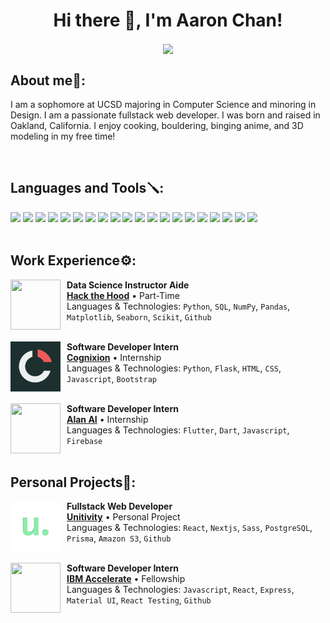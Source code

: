 <h1 align="center">Hi there 👋, I'm Aaron Chan!</h1>
<div align="center">
<a href="https://linkedin.com/in/chanaaron32"><img align="center" src="https://img.shields.io/badge/-LinkedIn-black.svg?style=for-the-badge&logo=linkedin&colorB=0072b1"></a>
</div>

<h2 align="left">About me🌿:</h2>
<p align="left">I am a sophomore at UCSD majoring in Computer Science and minoring in Design. I am a passionate fullstack web developer. I was born and raised in Oakland, California. I enjoy cooking, bouldering, binging anime, and 3D modeling in my free time!</p>

<br>

<h2 align="left">Languages and Tools🪛:</h3>

<div>
<img src="https://img.shields.io/badge/Python-3776AB?style=for-the-badge&logo=python&logoColor=white">
<img src="https://img.shields.io/badge/JavaScript-F7DF1E?style=for-the-badge&logo=javascript&logoColor=black">
<img src="https://img.shields.io/badge/Java-ED8B00?style=for-the-badge&logo=java&logoColor=white">
<img src="https://img.shields.io/badge/C-00599C?style=for-the-badge&logo=c&logoColor=white">
<img src="https://img.shields.io/badge/HTML5-E34F26?style=for-the-badge&logo=html5&logoColor=white">
<img src="https://img.shields.io/badge/CSS3-1572B6?style=for-the-badge&logo=css3&logoColor=white">
<img src="https://img.shields.io/badge/next.js-000000?style=for-the-badge&logo=nextdotjs&logoColor=white">
<img src="https://img.shields.io/badge/React-20232A?style=for-the-badge&logo=react&logoColor=61DAFB">
<img src="https://img.shields.io/badge/postgres-%23316192.svg?style=for-the-badge&logo=postgresql&logoColor=white">
<img src="https://img.shields.io/badge/firebase-%23039BE5.svg?style=for-the-badge&logo=firebase">
<img src="https://img.shields.io/badge/Node.js-43853D?style=for-the-badge&logo=node.js&logoColor=white">
<img src="https://img.shields.io/badge/Prisma-3982CE?style=for-the-badge&logo=Prisma&logoColor=white">
<img src="https://img.shields.io/badge/Sass-CC6699?style=for-the-badge&logo=sass&logoColor=white">
<img src="https://img.shields.io/badge/Bootstrap-563D7C?style=for-the-badge&logo=bootstrap&logoColor=white">
<img src="https://img.shields.io/badge/pandas-%23150458.svg?style=for-the-badge&logo=pandas&logoColor=white">
<img src="https://img.shields.io/badge/numpy-%23013243.svg?style=for-the-badge&logo=numpy&logoColor=white">
<img src="https://img.shields.io/badge/scikit--learn-%23F7931E.svg?style=for-the-badge&logo=scikit-learn&logoColor=white">
<img src="https://img.shields.io/badge/Flutter-02569B?style=for-the-badge&logo=flutter&logoColor=white">
<img src="https://img.shields.io/badge/Flask-000000?style=for-the-badge&logo=flask&logoColor=white">
<img src="https://img.shields.io/badge/Django-092E20?style=for-the-badge&logo=django&logoColor=white">
</div>

<br>

<h2 align="left">Work Experience⚙️:</h2>
<a href="https://www.hackthehood.org/"><img style="margin-right:10px" align="left" src="https://images.squarespace-cdn.com/content/v1/6160badf8352f03c5d30d34c/506ff112-7afc-458c-892d-746dc41d8230/FaviCon.png" width="80" height="80"></a>

**Data Science Instructor Aide** \
[**Hack the Hood**](https://www.hackthehood.org/) • Part-Time \
Languages & Technologies: `Python`, `SQL`, `NumPy`, `Pandas`, `Matplotlib`, `Seaborn`, `Scikit`, `Github` \
<br/>

<a href="https://www.cognixion.com/"><img style="margin-right:10px" align="left" src="cognixion_logo.png" width="80" height="80"></a>

**Software Developer Intern** \
[**Cognixion**](https://www.cognixion.com/) • Internship \
Languages & Technologies: `Python`, `Flask`, `HTML`, `CSS`, `Javascript`, `Bootstrap` \
<br/>

<a href="https://alan.app/"><img style="margin-right:10px" align="left" src="https://avatars.githubusercontent.com/u/54960780?s=200&v=4" width="80" height="80"></a>

**Software Developer Intern** \
[**Alan AI**](https://alan.app//) • Internship \
Languages & Technologies: `Flutter`, `Dart`, `Javascript`, `Firebase`\
<br/>

<h2 align="left">Personal Projects🧇:</h2>

<img style="margin-right:10px" align="left" width="80" height="80" src="unitivity_logo.svg">


**Fullstack Web Developer** \
[**Unitivity**](https://www.ibm.com/employment/accelerate/) • Personal Project \
Languages & Technologies: `React`, `Nextjs`, `Sass`, `PostgreSQL`, `Prisma`, `Amazon S3`, `Github`\
<br/>


<a href="https://www.ibm.com/employment/accelerate/"><img style="margin-right:10px" align="left" src="https://ustvstaticcdn2-a.akamaihd.net/i/channel/picture/2/4/0/9/24094421/24094421,640x360,b:2.jpg" width="80" height="80"></a>

**Software Developer Intern** \
[**IBM Accelerate**](https://www.ibm.com/employment/accelerate/) • Fellowship \
Languages & Technologies: `Javascript`, `React`, `Express`, `Material UI`, `React Testing`, `Github`\
<br/>



